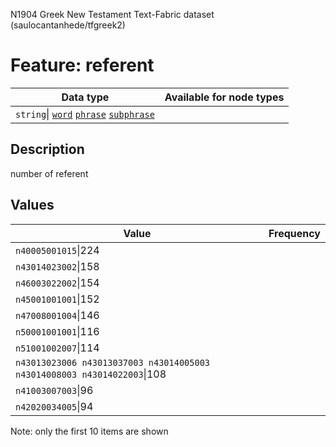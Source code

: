 <p>N1904 Greek New Testament Text-Fabric dataset (saulocantanhede/tfgreek2)</p>

<h1>Feature: referent</h1>

<table>
<thead>
<tr>
  <th>Data type</th>
  <th>Available for node types</th>
</tr>
</thead>
<tbody>
<tr>
  <td><code>string</code>| <A HREF="featurebynodetype.md#word"><code>word</code></A> <A HREF="featurebynodetype.md#phrase"><code>phrase</code></A> <A HREF="featurebynodetype.md#subphrase"><code>subphrase</code></A></td>
</tr>
</tbody>
</table>

<h2>Description</h2>

<p>number of referent</p>

<h2>Values</h2>

<table>
<thead>
<tr>
  <th>Value</th>
  <th>Frequency</th>
</tr>
</thead>
<tbody>
<tr>
  <td><code>n40005001015</code>|224</td>
</tr>
<tr>
  <td><code>n43014023002</code>|158</td>
</tr>
<tr>
  <td><code>n46003022002</code>|154</td>
</tr>
<tr>
  <td><code>n45001001001</code>|152</td>
</tr>
<tr>
  <td><code>n47008001004</code>|146</td>
</tr>
<tr>
  <td><code>n50001001001</code>|116</td>
</tr>
<tr>
  <td><code>n51001002007</code>|114</td>
</tr>
<tr>
  <td><code>n43013023006 n43013037003 n43014005003 n43014008003 n43014022003</code>|108</td>
</tr>
<tr>
  <td><code>n41003007003</code>|96</td>
</tr>
<tr>
  <td><code>n42020034005</code>|94</td>
</tr>
</tbody>
</table>

<p>Note: only the first 10 items are shown</p>
